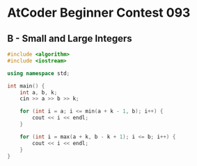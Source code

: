 # AtCoder Beginner Contest 093
## B - Small and Large Integers
```cpp
#include <algorithm>
#include <iostream>

using namespace std;

int main() {
    int a, b, k;
    cin >> a >> b >> k;

    for (int i = a; i <= min(a + k - 1, b); i++) {
        cout << i << endl;
    }

    for (int i = max(a + k, b - k + 1); i <= b; i++) {
        cout << i << endl;
    }
}
```
